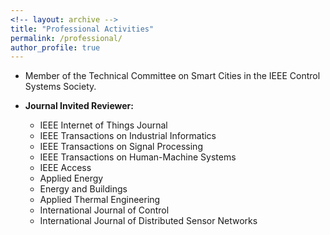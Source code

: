 ```yaml
---
<!-- layout: archive -->
title: "Professional Activities"
permalink: /professional/
author_profile: true
---
```

* Member of the Technical Committee on Smart Cities in the IEEE Control Systems Society.

* **Journal Invited Reviewer:**
  * IEEE Internet of Things Journal
  * IEEE Transactions on Industrial Informatics
  * IEEE Transactions on Signal Processing
  * IEEE Transactions on Human-Machine Systems
  * IEEE Access
  * Applied Energy
  * Energy and Buildings
  * Applied Thermal Engineering
  * International Journal of Control
  * International Journal of Distributed Sensor Networks

